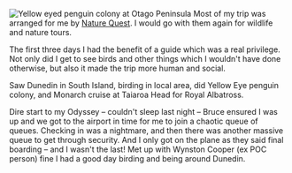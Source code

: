 ![Yellow eyed penguin colony at Otago Peninsula](penguin_colony.jpg)
Most of my trip was arranged for me by
[Nature Quest](https://www.naturequest.co.nz/).
I would go with them again for wildlife and nature tours.

The first three days I had the benefit of a guide which was a real privilege. Not only did I get to see birds and other things which I wouldn't have done otherwise, but also it made the trip more human and social.

Saw Dunedin in South Island, birding in local area, did Yellow Eye penguin colony, and Monarch cruise at Taiaroa Head for Royal Albatross.

Dire start to my Odyssey – couldn't sleep last night – Bruce ensured I was up and we got to the airport in time for me to join a chaotic queue of queues. Checking in was a nightmare, and then there was another massive queue to get through security. And I only got on the plane as they said final boarding – and I wasn't the last! Met up with Wynston Cooper (ex POC person) fine I had a good day birding and being around Dunedin.
